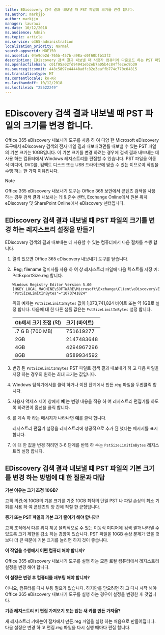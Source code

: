 ```yaml
---
title: EDiscovery 검색 결과 내보낼 때 PST 파일의 크기를 변경 합니다.
ms.author: markjjo
author: markjjo
manager: laurawi
ms.date: 10/12/2018
ms.audience: Admin
ms.topic: article
ms.service: o365-administration
localization_priority: Normal
search.appverid: MOE150
ms.assetid: 04e9de2d-765b-457b-a98a-d0f60bfb13f2
description: EDiscovery 검색 결과 내보낼 때 사용자 컴퓨터에 다운로드 하는 PST 파일의 기본 크기를 변경할 수 있습니다.
ms.openlocfilehash: c01f05a02fd94941eb2eb7a05b4c84ffecec9b39
ms.sourcegitcommit: 448c5897e44448adfc82e3eaffb774c770c04815
ms.translationtype: MT
ms.contentlocale: ko-KR
ms.lasthandoff: 10/12/2018
ms.locfileid: "25522249"
---
```

# <a name="change-the-size-of-pst-files-when-exporting-ediscovery-search-results"></a>EDiscovery 검색 결과 내보낼 때 PST 파일의 크기를 변경 합니다.

Office 365 eDiscovery 내보내기 도구를 사용 하 여 다양 한 Microsoft eDiscovery 도구에서 eDiscovery 검색의 전자 메일 결과 내보내려면를 내보낼 수 있는 PST 파일의 기본 크기는 10GB입니다. 이 기본 크기를 변경 하려는 경우에 검색 결과 내보내는 데 사용 하는 컴퓨터에서 Windows 레지스트리를 편집할 수 있습니다. PST 파일을 이동식 미디어, DVD를, 컴팩트 디스크 또는 USB 드라이브에 맞출 수 있는 이므로이 작업을 수행 하는 한 가지 이유입니다. 
  
> [!NOTE]
>  Office 365 eDiscovery 내보내기 도구는 Office 365 보안에서 콘텐츠 검색을 사용 하는 경우 검색 결과 내보내는 데 &amp; 준수 센터, Exchange Online에서 원본 위치 eDiscovery 및 SharePoint Online에서 eDiscovery 센터입니다. 
  
## <a name="create-a-registry-setting-to-change-the-size-of-pst-files-when-you-export-ediscovery-search-results"></a>EDiscovery 검색 결과 내보낼 때 PST 파일의 크기를 변경 하는 레지스트리 설정을 만들기

EDiscovery 검색의 결과 내보내는 데 사용할 수 있는 컴퓨터에서 다음 절차를 수행 합니다.
  
1. 열려 있으면 Office 365 eDiscovery 내보내기 도구를 닫습니다. 
    
2. .Reg; filename 접미사를 사용 하 여 창 레지스트리 파일에 다음 텍스트를 저장 예: PstExportSize.reg 합니다. 
    
    ```
    Windows Registry Editor Version 5.00
    [HKEY_LOCAL_MACHINE\SOFTWARE\Microsoft\Exchange\Client\eDiscovery\ExportTool]
    "PstSizeLimitInBytes"="1073741824"
    ```

    위의 예제는 `PstSizeLimitInBytes` 값이 1,073,741,824 바이트 또는 약 1GB로 설정 합니다. 다음에 대 한 다른 샘플 값은는 `PstSizeLimitInBytes` 설정 합니다. 
    
    |**Gb에서 크기 조정 (약)**|**크기 (바이트)**|
    |:-----|:-----|
    |.7 G B (700 MB)  <br/> |751619277  <br/> |
    |2GB  <br/> |2147483648  <br/> |
    |4GB  <br/> |4294967296  <br/> |
    |8GB  <br/> |8589934592  <br/> |
   
3. 변경 된 `PstSizeLimitInBytes` PST 파일로 검색 결과 내보내기 하 고 다음 파일을 저장 하는 경우의 원하는 최대 크기는 값입니다. 
    
4. Windows 탐색기에서를 클릭 하거나 이전 단계에서 만든.reg 파일을 두번클릭 합니다.
    
5. 사용자 액세스 제어 창에서 **예** 는 변경 내용을 적용 하 여 레지스트리 편집기를 하도록 하려면이 옵션을 클릭 합니다. 
    
6. 를 계속 하 라는 메시지가 나타나면 **예**를 클릭 합니다.
    
    레지스트리 편집기 설정을 레지스트리에 성공적으로 추가 된 했다는 메시지를 표시 합니다.
    
7. 에 대 한 값을 변경 하려면 3-6 단계를 반복 하 수는 `PstSizeLimitInBytes` 레지스트리 설정 합니다. 
  
## <a name="frequently-asked-questions-about-changing-the-default-size-of-pst-files-when-you-export-ediscovery-search-results"></a>EDiscovery 검색 결과 내보낼 때 PST 파일의 기본 크기를 변경 하는 방법에 대 한 질문과 대답

 **기본 이유는 크기 조정 10GB?**
  
고객 의견;에 10GB의 기본 크기를 기준 10GB 최적의 단일 PST 나 파일 손상의 최소 기회를 사용 하 여 콘텐츠의 양 간에 적절 한 균형입니다.
  
 **증가 또는 PST 파일의 기본 크기 줄이기 해야 합니까?**
  
고객 조직에서 다른 위치 제공 물리적으로 수 있는 이동식 미디어에 검색 결과 나타낼 수 있도록 크기 제한을 감소 하는 경향이 있습니다. PST 파일을 10GB 손상 문제가 있을 것 보다 더 큰 때문에 기본 크기를 늘리면 하지 것이 좋습니다.
  
 **이 작업을 수행에서 어떤 컴퓨터 해야 합니까?**
  
Office 365 eDiscovery 내보내기 도구를 실행 하는 모든 로컬 컴퓨터에서 레지스트리 설정을 변경 해야 합니다.
  
 **이 설정은 변경 후 컴퓨터를 재부팅 해야 합니까?**
  
아니요, 컴퓨터를 다시 부팅 필요가 없습니다. 하지만를 닫으려면 하 고 다시 시작 해야 Office 365 eDiscovery 내보내기 도구를 실행 하는 경우이 설정을 변경한 후 것입니다.
  
 **기존 레지스트리 키 편집 가져오기 또는 않는 새 키를 만든 가져올?**
  
새 레지스트리 키에는이 절차에서 만든.reg 파일을 실행 하는 처음으로 만들어집니다. 다음 설정은 변경 하 고 편집.reg 파일을 다시 실행 때마다 편집 합니다.
